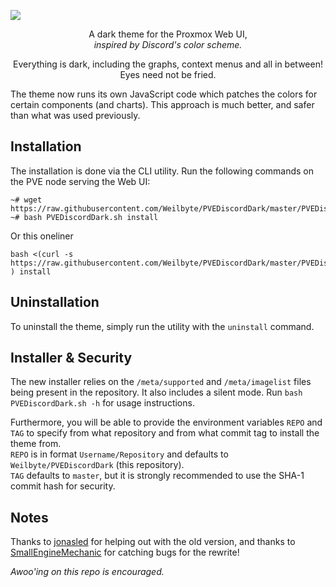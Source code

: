



![](https://i.imgur.com/SnlCyHF.png)

<p align="center">A dark theme for the Proxmox Web UI,<br/> <i>inspired by Discord's color scheme.</i></p>

<p align="center">Everything is dark, including the graphs, context menus and all in between! Eyes need not be fried.</p>    
The theme now runs its own JavaScript code which patches the colors for certain components (and charts). This approach is much better, and safer than what was used previously.

## Installation 
The installation is done via the CLI utility. Run the following commands on the PVE node serving the Web UI:

```
~# wget https://raw.githubusercontent.com/Weilbyte/PVEDiscordDark/master/PVEDiscordDark.sh
~# bash PVEDiscordDark.sh install
```
Or this oneliner
```
bash <(curl -s https://raw.githubusercontent.com/Weilbyte/PVEDiscordDark/master/PVEDiscordDark.sh ) install
```


## Uninstallation
 To uninstall the theme, simply run the utility with the `uninstall` command.
 
## Installer & Security
The new installer relies on the `/meta/supported` and `/meta/imagelist` files being present in the repository. It also includes a silent mode. Run `bash PVEDiscordDark.sh -h` for usage instructions. 

Furthermore, you will be able to provide the environment variables `REPO` and `TAG` to specify from what repository and from what commit tag to install the theme from.   
`REPO` is in format `Username/Repository` and defaults to `Weilbyte/PVEDiscordDark` (this repository).    
`TAG` defaults to `master`, but it is strongly recommended to use the SHA-1 commit hash for security.

## Notes
Thanks to [jonasled](https://github.com/jonasled) for helping out with the old version, and thanks to [SmallEngineMechanic](https://github.com/smallenginemechanic) for catching bugs for the rewrite!

*Awoo'ing on this repo is encouraged.*
